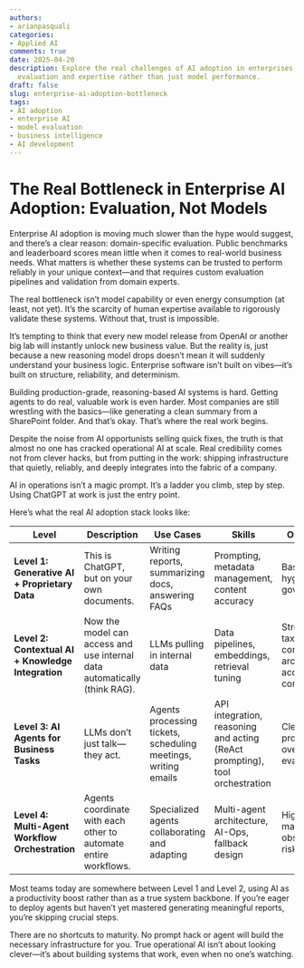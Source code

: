 ```yaml
---
authors:
- arianpasquali
categories:
- Applied AI
comments: true
date: 2025-04-20
description: Explore the real challenges of AI adoption in enterprises, focusing on
  evaluation and expertise rather than just model performance.
draft: false
slug: enterprise-ai-adoption-bottleneck
tags:
- AI adoption
- enterprise AI
- model evaluation
- business intelligence
- AI development
---
```


# The Real Bottleneck in Enterprise AI Adoption: Evaluation, Not Models


Enterprise AI adoption is moving much slower than the hype would suggest, and there’s a clear reason: domain-specific evaluation. Public benchmarks and leaderboard scores mean little when it comes to real-world business needs. What matters is whether these systems can be trusted to perform reliably in your unique context—and that requires custom evaluation pipelines and validation from domain experts.

The real bottleneck isn’t model capability or even energy consumption (at least, not yet). It’s the scarcity of human expertise available to rigorously validate these systems. Without that, trust is impossible.

It’s tempting to think that every new model release from OpenAI or another big lab will instantly unlock new business value. But the reality is, just because a new reasoning model drops doesn’t mean it will suddenly understand your business logic. Enterprise software isn’t built on vibes—it’s built on structure, reliability, and determinism.

Building production-grade, reasoning-based AI systems is hard. Getting agents to do real, valuable work is even harder. Most companies are still wrestling with the basics—like generating a clean summary from a SharePoint folder. And that’s okay. That’s where the real work begins.

Despite the noise from AI opportunists selling quick fixes, the truth is that almost no one has cracked operational AI at scale. Real credibility comes not from clever hacks, but from putting in the work: shipping infrastructure that quietly, reliably, and deeply integrates into the fabric of a company.

AI in operations isn’t a magic prompt. It’s a ladder you climb, step by step. Using ChatGPT at work is just the entry point.

Here’s what the real AI adoption stack looks like:

| Level | Description | Use Cases | Skills | Org Needs |
|-------|-------------|-----------|--------|-----------|
| **Level 1: Generative AI + Proprietary Data** | This is ChatGPT, but on your own documents. | Writing reports, summarizing docs, answering FAQs | Prompting, metadata management, content accuracy | Basic data hygiene, light governance |
| **Level 2: Contextual AI + Knowledge Integration** | Now the model can access and use internal data automatically (think RAG). | LLMs pulling in internal data | Data pipelines, embeddings, retrieval tuning | Strong taxonomy, content architecture, access controls |
| **Level 3: AI Agents for Business Tasks** | LLMs don’t just talk—they act. | Agents processing tickets, scheduling meetings, writing emails | API integration, reasoning and acting (ReAct prompting), tool orchestration | Clear processes, oversight, evaluation |
| **Level 4: Multi-Agent Workflow Orchestration** | Agents coordinate with each other to automate entire workflows. | Specialized agents collaborating and adapting | Multi-agent architecture, AI-Ops, fallback design | High AI maturity, observability, risk controls |

Most teams today are somewhere between Level 1 and Level 2, using AI as a productivity boost rather than as a true system backbone. If you’re eager to deploy agents but haven’t yet mastered generating meaningful reports, you’re skipping crucial steps.

There are no shortcuts to maturity. No prompt hack or agent will build the necessary infrastructure for you. True operational AI isn’t about looking clever—it’s about building systems that work, even when no one’s watching.